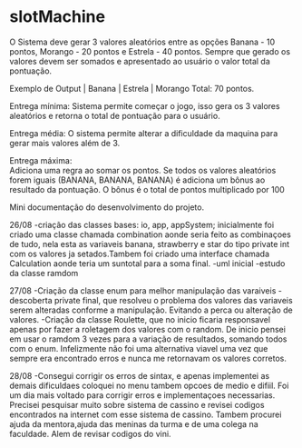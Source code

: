 ﻿# slotMachine
O Sistema deve gerar 3 valores aleatórios entre as opções Banana - 10 pontos, Morango - 20 pontos e Estrela - 40 pontos. Sempre que gerado os valores devem ser somados e apresentado ao usuário o valor total da pontuação.

Exemplo de Output
| Banana | Estrela | Morango
Total: 70 pontos.

Entrega mínima:
Sistema permite começar o jogo, isso gera os 3 valores aleatórios e retorna o total de pontuação para o usuário.

Entrega média:
O sistema permite alterar a dificuldade da maquina para gerar mais valores além de 3.

Entrega máxima:   
Adiciona uma regra ao somar os pontos. Se todos os valores aleatórios forem iguais (BANANA, BANANA, BANANA) é adiciona um bônus ao resultado da pontuação. O bônus é o total de pontos multiplicado por 100


Mini documentação do desenvolvimento do projeto.

26/08
-criação das classes bases: io, app, appSystem;
inicialmente foi criado uma classe chamada combination aonde seria feito as combinaçoes de tudo, nela esta as variaveis banana, strawberry e star do tipo private int com os valores ja setados.Tambem foi criado uma interface chamada Calculation aonde teria um suntotal para a soma final.
-uml inicial
-estudo da classe ramdom

27/08
-Criação da classe enum para melhor manipulação das varaiveis
-descoberta private final, que resolveu o problema dos valores das variaveis serem alteradas conforme a manipulação. Evitando a perca ou alteração de valores.
-Criação da classe Roulette, que no inicio ficaria responsavel apenas por fazer a roletagem dos valores com o random.
De inicio pensei em usar o ramdom 3 vezes para a variação de resultados, somando todos com o enum. Infelizmente não foi uma alternativa viavel uma vez que sempre era encontrado erros e nunca me retornavam os valores corretos.

28/08
-Consegui corrigir os erros de sintax, e apenas implementei as demais dificuldaes coloquei no menu tambem opcoes de medio e difiil.
Foi um dia mais voltado para corrigir erros e implementaçoes necessarias. Precisei pesquisar muito sobre sistema de cassino e revisei codigos encontrados na internet com esse sistema de cassino. Tambem procurei ajuda da mentora,ajuda das meninas da turma e de uma colega na faculdade. Alem de revisar codigos do vini.
